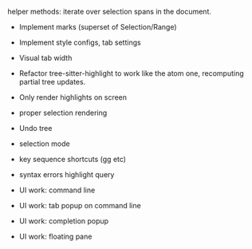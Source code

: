helper methods: iterate over selection spans in the document.

- Implement marks (superset of Selection/Range)
- Implement style configs, tab settings
- Visual tab width
- Refactor tree-sitter-highlight to work like the atom one, recomputing partial tree updates.
- Only render highlights on screen
- proper selection rendering
- Undo tree
- selection mode
- key sequence shortcuts (gg etc)
- syntax errors highlight query

- UI work: command line
- UI work: tab popup on command line
- UI work: completion popup
- UI work: floating pane

